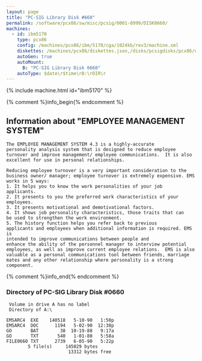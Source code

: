 ```yaml
---
layout: page
title: "PC-SIG Library Disk #660"
permalink: /software/pcx86/sw/misc/pcsig/0001-0999/DISK0660/
machines:
  - id: ibm5170
    type: pcx86
    config: /machines/pcx86/ibm/5170/cga/1024kb/rev3/machine.xml
    diskettes: /machines/pcx86/diskettes.json,/disks/pcsigdisks/pcx86/diskettes.json
    autoGen: true
    autoMount:
      B: "PC-SIG Library Disk 0660"
    autoType: $date\r$time\rB:\rDIR\r
---
```


{% include machine.html id="ibm5170" %}

{% comment %}info_begin{% endcomment %}

## Information about "EMPLOYEE MANAGEMENT SYSTEM"

    The EMPLOYEE MANAGEMENT SYSTEM 4.3 is a highly-accurate
    personality analysis system that is designed to reduce employee
    turnover and improve management/ employee communications.  It is also
    excellent for use in personal relationships.
    
    Reducing employee turnover is a very important consideration to the
    business owner/ manager; employee turnover is extremely expensive. EMS
    works in 5 ways:
    1. It helps you to know the work personalities of your job
    applicants.
    2. It presents to you the preferred work characteristics of your
    employees.
    3. It presents motivational and demotivational factors.
    4. It shows job personality characteristics, those traits that can
    be used to strengthen the work environment.
    5. The history function helps you refer back to previous
    applicants and employees when additional information is required. EMS is
    intended to improve communications between people and
    enhance the ability of the personnel manager to interview potential
    employees, as well as improve current employee relations.  EMS is also
    valuable as a personal communications tool between friends, marriage
    mates and any other relationship where personality is a strong
    component.
{% comment %}info_end{% endcomment %}


### Directory of PC-SIG Library Disk #0660

     Volume in drive A has no label
     Directory of A:\

    EMSARC4  EXE    140518   5-10-90   1:50p
    EMSARC4  DOC      1194   5-02-90  12:38p
    GO       BAT        38  10-19-88   9:17a
    GO       TXT       540   1-01-80   5:58a
    FILE0660 TXT      2739   6-05-90   5:22p
            5 file(s)     145029 bytes
                           13312 bytes free
